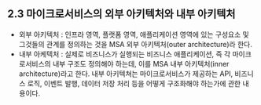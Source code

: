 ## 2.3 마이크로서비스의 외부 아키텍처와 내부 아키텍처

- 외부 아키텍처 : 인프라 영역, 플랫폼 영역, 애플리케이션 영역에 있는 구성요소 및 그것들의 관계를 정의하는 것을 MSA 외부 아키텍처(outer architecture)라 한다.
- 내부 아케텍처 : 실제로 비즈니스가 실행되는 비즈니스 애플리케이션, 즉 각 마이크로서비스의 내부 구조도 정의해야 하는데, 이를 MSA 내부 아키텍처(inner architecture)라고 한다. 내부 아키텍쳐는 마이크로서비스가 제공하는 API, 비즈니스 로직, 이벤트 발행, 데이터 저장 처리 등을 어떻게 구조화해야 하는가에 관한 내용이다.